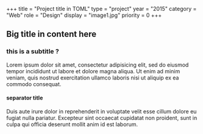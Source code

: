 +++
title = "Project title in TOML"
type = "project"
year = "2015"
category = "Web"
role = "Design"
display = "image1.jpg"
priority = 0
+++

## Big title in content here

### this is a subtitle ?

Lorem ipsum dolor sit amet, consectetur adipisicing elit, sed do eiusmod tempor incididunt ut labore et dolore magna aliqua. Ut enim ad minim veniam, quis nostrud exercitation ullamco laboris nisi ut aliquip ex ea commodo consequat.

#### separator title

Duis aute irure dolor in reprehenderit in voluptate velit esse cillum dolore eu fugiat nulla pariatur. Excepteur sint occaecat cupidatat non proident, sunt in culpa qui officia deserunt mollit anim id est laborum.
